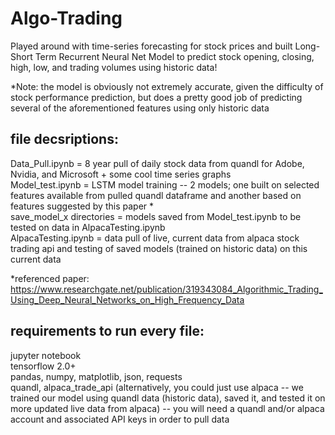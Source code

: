 # Algo-Trading
Played around with time-series forecasting for stock prices and built Long-Short Term Recurrent Neural Net Model to predict stock opening, closing, high, low, and trading volumes using historic data!

*Note: the model is obviously not extremely accurate, given the difficulty of stock performance prediction, but does a pretty good job of predicting several of the aforementioned features using only historic data

## file decsriptions:
Data_Pull.ipynb = 8 year pull of daily stock data from quandl for Adobe, Nvidia, and Microsoft + some cool time series graphs  
Model_test.ipynb = LSTM model training -- 2 models; one built on selected features available from pulled quandl dataframe and another based on features suggested by this paper *  
save_model_x directories = models saved from Model_test.ipynb to be tested on data in AlpacaTesting.ipynb  
AlpacaTesting.ipynb = data pull of live, current data from alpaca stock trading api and testing of saved models (trained on historic data) on this current data  

*referenced paper: https://www.researchgate.net/publication/319343084_Algorithmic_Trading_Using_Deep_Neural_Networks_on_High_Frequency_Data

## requirements to run every file:
jupyter notebook  
tensorflow 2.0+  
pandas, numpy, matplotlib, json, requests  
quandl, alpaca_trade_api (alternatively, you could just use alpaca -- we trained our model using quandl data (historic data), saved it, and tested it on more updated live data from alpaca) -- you will need a quandl and/or alpaca account and associated API keys in order to pull data  
